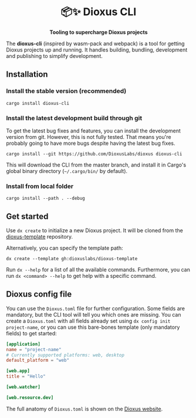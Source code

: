 <div style="text-align: center">
  <h1>📦✨ Dioxus CLI</h1>
  <p><strong>Tooling to supercharge Dioxus projects</strong></p>
</div>

The **dioxus-cli** (inspired by wasm-pack and webpack) is a tool for getting Dioxus projects up and running.
It handles building, bundling, development and publishing to simplify development.

## Installation

### Install the stable version (recommended)

```shell
cargo install dioxus-cli
```

### Install the latest development build through git

To get the latest bug fixes and features, you can install the development version from git.
However, this is not fully tested.
That means you're probably going to have more bugs despite having the latest bug fixes.

```shell
cargo install --git https://github.com/DioxusLabs/dioxus dioxus-cli
```

This will download the CLI from the master branch,
and install it in Cargo's global binary directory (`~/.cargo/bin/` by default).

### Install from local folder

```shell
cargo install --path . --debug
```

## Get started

Use `dx create` to initialize a new Dioxus project.
It will be cloned from the [dioxus-template](https://github.com/DioxusLabs/dioxus-template) repository.

Alternatively, you can specify the template path:

```shell
dx create --template gh:dioxuslabs/dioxus-template
```

Run `dx --help` for a list of all the available commands.
Furthermore, you can run `dx <command> --help` to get help with a specific command.

## Dioxus config file

You can use the `Dioxus.toml` file for further configuration.
Some fields are mandatory, but the CLI tool will tell you which ones are missing.
You can create a `Dioxus.toml` with all fields already set using `dx config init project-name`,
or you can use this bare-bones template (only mandatory fields) to get started:

```toml
[application]
name = "project-name"
# Currently supported platforms: web, desktop
default_platform = "web"

[web.app]
title = "Hello"

[web.watcher]

[web.resource.dev]
```

The full anatomy of `Dioxus.toml` is shown on the [Dioxus website](https://dioxuslabs.com/learn/0.4/CLI/configure).
